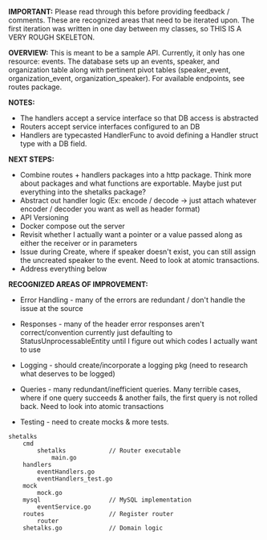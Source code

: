 
**IMPORTANT:**
Please read through this before providing feedback / comments. These are recognized areas that need to be iterated upon. The first iteration was written in one day between my classes, so THIS IS A VERY ROUGH SKELETON.

**OVERVIEW:** 
This is meant to be a sample API. Currently, it only has one resource: events.
The database sets up an events, speaker, and organization table along with pertinent pivot tables (speaker_event, organization_event, organization_speaker). For available endpoints, see routes package. 

**NOTES:**
* The handlers accept a service interface so that DB access is abstracted
* Routers accept service interfaces configured to an DB
* Handlers are typecasted HandlerFunc to avoid defining a Handler struct type with a DB field.

**NEXT STEPS:**
* Combine routes + handlers packages into a http package. Think more about packages and what functions are exportable. Maybe just put everything into the shetalks package? 
* Abstract out handler logic (Ex: encode / decode -> just attach whatever encoder / decoder you want as well as header format) 
* API Versioning
* Docker compose out the server
* Revisit whether I actually want a pointer or a value passed along as either the receiver or in parameters
* Issue during Create, where if speaker doesn't exist, you can still assign the uncreated speaker to the event. Need to look at atomic transactions. 
* Address everything below

**RECOGNIZED AREAS OF IMPROVEMENT:**

* Error Handling - many of the errors are redundant / don't handle the issue at the source

* Responses - many of the header error responses aren't correct/convention currently just defaulting to StatusUnprocessableEntity until I figure out which codes I actually want to use

* Logging - should create/incorporate a logging pkg (need to research what deserves to be logged)

* Queries - many redundant/inefficient queries. Many terrible cases, where if one query succeeds & another fails, the first query is not rolled back. Need to look into atomic transactions

* Testing - need to create mocks & more tests. 

```
shetalks
	cmd
		shetalks			// Router executable 
			main.go
    handlers
    	eventHandlers.go
        eventHandlers_test.go
    mock
    	mock.go
	mysql					// MySQL implementation
		eventService.go
	routes					// Register router
		router
	shetalks.go 			// Domain logic
```
